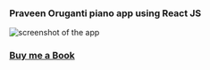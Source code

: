### Praveen Oruganti piano app using React JS

![screenshot of the app](https://raw.githubusercontent.com/praveenorugantitech/praveenorugantitech-reactjs/master/0_Projects/praveenorugantitech-piano-app/src/images/screenshot.PNG "Piano App")


### [Buy me a Book](https://bit.ly/388sUbE)


